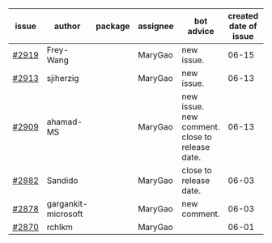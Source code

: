 | issue | author | package | assignee | bot advice | created date of issue | target release date | date from target |
| ------ | ------ | ------ | ------ | ------ | ------ | ------ | :-----: |
| [#2919](https://github.com/Azure/sdk-release-request/issues/2919) | Frey-Wang |  | MaryGao | new issue. | 06-15 | 06-22 |  |
| [#2913](https://github.com/Azure/sdk-release-request/issues/2913) | sjiherzig |  | MaryGao | new issue. | 06-13 | 06-30 |  |
| [#2909](https://github.com/Azure/sdk-release-request/issues/2909) | ahamad-MS |  | MaryGao | new issue. new comment. close to release date.  | 06-13 | 06-15 | 0 |
| [#2882](https://github.com/Azure/sdk-release-request/issues/2882) | Sandido |  | MaryGao | close to release date.  | 06-03 | 06-13 | -2 |
| [#2878](https://github.com/Azure/sdk-release-request/issues/2878) | gargankit-microsoft |  | MaryGao | new comment. | 06-03 | 06-30 |  |
| [#2870](https://github.com/Azure/sdk-release-request/issues/2870) | rchlkm |  | MaryGao |  | 06-01 | 06-08 |  |
